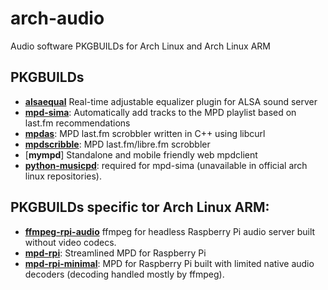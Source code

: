 # arch-audio

Audio software PKGBUILDs for Arch Linux and Arch Linux ARM

## PKGBUILDs
* [**alsaequal**](https://aur.archlinux.org/packages/alsaequal/) Real-time adjustable equalizer plugin for ALSA sound server
* [**mpd-sima**](https://kaliko.me/code/mpd-sima/): Automatically add tracks to the MPD playlist based on last.fm recommendations
* [**mpdas**](http://50hz.ws/mpdas/): MPD last.fm scrobbler written in C++ using libcurl
* [**mpdscribble**](https://www.musicpd.org/clients/mpdscribble/): MPD last.fm/libre.fm scrobbler
* [**mympd**] Standalone and mobile friendly web mpdclient
* [**python-musicpd**](https://aur.archlinux.org/packages/python-musicpd/): required for mpd-sima (unavailable in official arch linux repositories).

## PKGBUILDs specific tor Arch Linux ARM:
* [**ffmpeg-rpi-audio**](https://www.ffmpeg.org/) ffmpeg for headless Raspberry Pi audio server built without video codecs.
* [**mpd-rpi**](https://www.musicpd.org/): Streamlined MPD for Raspberry Pi
* [**mpd-rpi-minimal**](https://www.musicpd.org/): MPD for Raspberry Pi built with limited native audio decoders (decoding handled mostly by ffmpeg).

